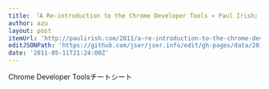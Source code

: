 ```yaml
---
title: 『A Re-introduction to the Chrome Developer Tools « Paul Irish』
author: azu
layout: post
itemUrl: 'http://paulirish.com/2011/a-re-introduction-to-the-chrome-developer-tools/'
editJSONPath: 'https://github.com/jser/jser.info/edit/gh-pages/data/2011/05/index.json'
date: '2011-05-11T21:24:00Z'
---
```

Chrome Developer Toolsチートシート
